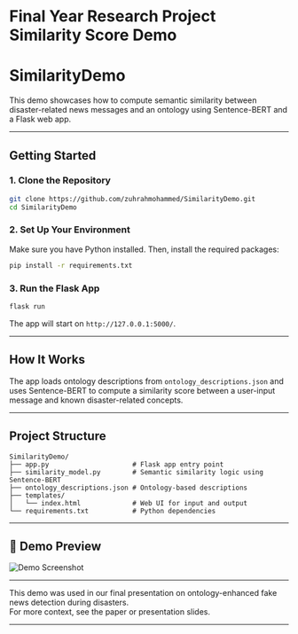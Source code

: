 # Final Year Research Project Similarity Score Demo

# SimilarityDemo

This demo showcases how to compute semantic similarity between disaster-related news messages and an ontology using Sentence-BERT and a Flask web app.

---

## Getting Started

### 1. Clone the Repository

```bash
git clone https://github.com/zuhrahmohammed/SimilarityDemo.git
cd SimilarityDemo
```

### 2. Set Up Your Environment

Make sure you have Python installed. Then, install the required packages:

```bash
pip install -r requirements.txt
```

### 3. Run the Flask App

```bash
flask run
```

The app will start on `http://127.0.0.1:5000/`.

---

## How It Works

The app loads ontology descriptions from `ontology_descriptions.json` and uses Sentence-BERT to compute a similarity score between a user-input message and known disaster-related concepts.

---

## Project Structure

```
SimilarityDemo/
├── app.py                     # Flask app entry point
├── similarity_model.py        # Semantic similarity logic using Sentence-BERT
├── ontology_descriptions.json # Ontology-based descriptions
├── templates/
│   └── index.html             # Web UI for input and output
└── requirements.txt           # Python dependencies
```

---

## 📸 Demo Preview

![Demo Screenshot](demo_screenshot.png) <!-- Optional: Add a screenshot or GIF if you have one -->

---


This demo was used in our final presentation on ontology-enhanced fake news detection during disasters.  
For more context, see the paper or presentation slides.

---



